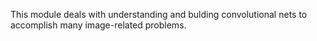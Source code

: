 This module deals with understanding and bulding convolutional nets to accomplish many image-related problems.
